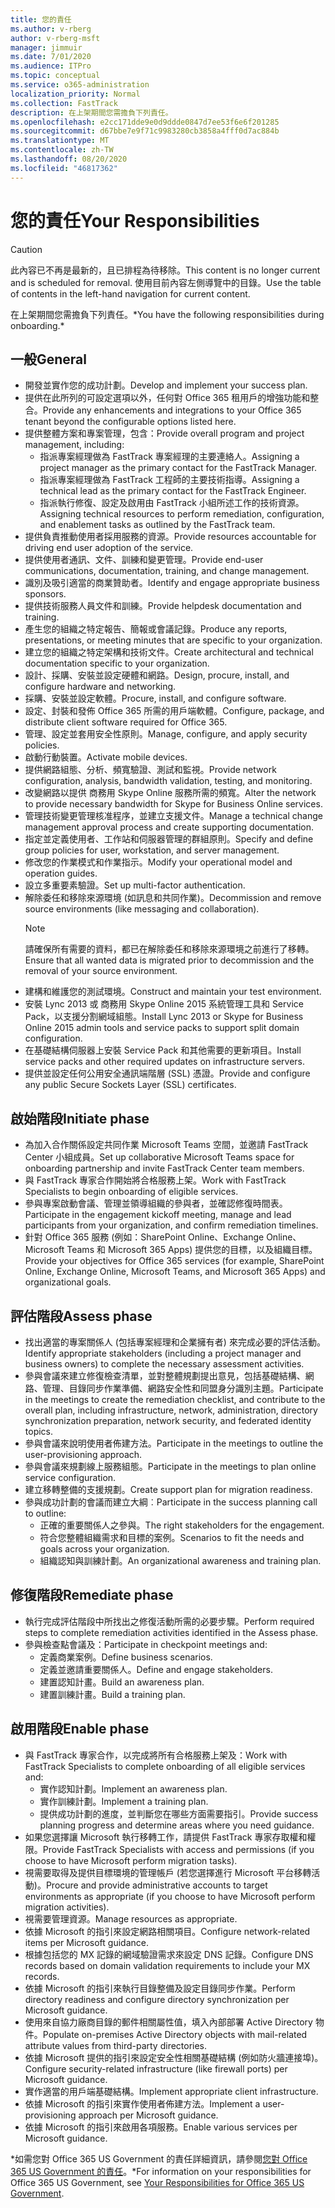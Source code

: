 ```yaml
---
title: 您的責任
ms.author: v-rberg
author: v-rberg-msft
manager: jimmuir
ms.date: 7/01/2020
ms.audience: ITPro
ms.topic: conceptual
ms.service: o365-administration
localization_priority: Normal
ms.collection: FastTrack
description: 在上架期間您需擔負下列責任。
ms.openlocfilehash: e2cc171dde9e0d9ddde0847d7ee53f6e6f201285
ms.sourcegitcommit: d67bbe7e9f71c9983280cb3858a4fff0d7ac884b
ms.translationtype: MT
ms.contentlocale: zh-TW
ms.lasthandoff: 08/20/2020
ms.locfileid: "46817362"
---
```

# <a name="your-responsibilities"></a><span data-ttu-id="877eb-103">您的責任</span><span class="sxs-lookup"><span data-stu-id="877eb-103">Your Responsibilities</span></span>

> [!CAUTION]
> <span data-ttu-id="877eb-104">此內容已不再是最新的，且已排程為待移除。</span><span class="sxs-lookup"><span data-stu-id="877eb-104">This content is no longer current and is scheduled for removal.</span></span> <span data-ttu-id="877eb-105">使用目前內容左側導覽中的目錄。</span><span class="sxs-lookup"><span data-stu-id="877eb-105">Use the table of contents in the left-hand navigation for current content.</span></span>

<span data-ttu-id="877eb-106">在上架期間您需擔負下列責任。\*</span><span class="sxs-lookup"><span data-stu-id="877eb-106">You have the following responsibilities during onboarding.\*</span></span>
  
## <a name="general"></a><span data-ttu-id="877eb-107">一般</span><span class="sxs-lookup"><span data-stu-id="877eb-107">General</span></span>

- <span data-ttu-id="877eb-108">開發並實作您的成功計劃。</span><span class="sxs-lookup"><span data-stu-id="877eb-108">Develop and implement your success plan.</span></span>
- <span data-ttu-id="877eb-109">提供在此所列的可設定選項以外，任何對 Office 365 租用戶的增強功能和整合。</span><span class="sxs-lookup"><span data-stu-id="877eb-109">Provide any enhancements and integrations to your Office 365 tenant beyond the configurable options listed here.</span></span>  
- <span data-ttu-id="877eb-110">提供整體方案和專案管理，包含：</span><span class="sxs-lookup"><span data-stu-id="877eb-110">Provide overall program and project management, including:</span></span> 
  - <span data-ttu-id="877eb-111">指派專案經理做為 FastTrack 專案經理的主要連絡人。</span><span class="sxs-lookup"><span data-stu-id="877eb-111">Assigning a project manager as the primary contact for the FastTrack Manager.</span></span>
  - <span data-ttu-id="877eb-112">指派專案經理做為 FastTrack 工程師的主要技術指導。</span><span class="sxs-lookup"><span data-stu-id="877eb-112">Assigning a technical lead as the primary contact for the FastTrack Engineer.</span></span>
  - <span data-ttu-id="877eb-113">指派執行修復、設定及啟用由 FastTrack 小組所述工作的技術資源。</span><span class="sxs-lookup"><span data-stu-id="877eb-113">Assigning technical resources to perform remediation, configuration, and enablement tasks as outlined by the FastTrack team.</span></span> 
- <span data-ttu-id="877eb-114">提供負責推動使用者採用服務的資源。</span><span class="sxs-lookup"><span data-stu-id="877eb-114">Provide resources accountable for driving end user adoption of the service.</span></span> 
- <span data-ttu-id="877eb-115">提供使用者通訊、文件、訓練和變更管理。</span><span class="sxs-lookup"><span data-stu-id="877eb-115">Provide end-user communications, documentation, training, and change management.</span></span>
- <span data-ttu-id="877eb-116">識別及吸引適當的商業贊助者。</span><span class="sxs-lookup"><span data-stu-id="877eb-116">Identify and engage appropriate business sponsors.</span></span>  
- <span data-ttu-id="877eb-117">提供技術服務人員文件和訓練。</span><span class="sxs-lookup"><span data-stu-id="877eb-117">Provide helpdesk documentation and training.</span></span>  
- <span data-ttu-id="877eb-118">產生您的組織之特定報告、簡報或會議記錄。</span><span class="sxs-lookup"><span data-stu-id="877eb-118">Produce any reports, presentations, or meeting minutes that are specific to your organization.</span></span> 
- <span data-ttu-id="877eb-119">建立您的組織之特定架構和技術文件。</span><span class="sxs-lookup"><span data-stu-id="877eb-119">Create architectural and technical documentation specific to your organization.</span></span>   
- <span data-ttu-id="877eb-120">設計、採購、安裝並設定硬體和網路。</span><span class="sxs-lookup"><span data-stu-id="877eb-120">Design, procure, install, and configure hardware and networking.</span></span>   
- <span data-ttu-id="877eb-121">採購、安裝並設定軟體。</span><span class="sxs-lookup"><span data-stu-id="877eb-121">Procure, install, and configure software.</span></span>  
- <span data-ttu-id="877eb-122">設定、封裝和發佈 Office 365 所需的用戶端軟體。</span><span class="sxs-lookup"><span data-stu-id="877eb-122">Configure, package, and distribute client software required for Office 365.</span></span>  
- <span data-ttu-id="877eb-123">管理、設定並套用安全性原則。</span><span class="sxs-lookup"><span data-stu-id="877eb-123">Manage, configure, and apply security policies.</span></span>
- <span data-ttu-id="877eb-124">啟動行動裝置。</span><span class="sxs-lookup"><span data-stu-id="877eb-124">Activate mobile devices.</span></span>
- <span data-ttu-id="877eb-125">提供網路組態、分析、頻寬驗證、測試和監視。</span><span class="sxs-lookup"><span data-stu-id="877eb-125">Provide network configuration, analysis, bandwidth validation, testing, and monitoring.</span></span> 
- <span data-ttu-id="877eb-126">改變網路以提供 商務用 Skype Online 服務所需的頻寬。</span><span class="sxs-lookup"><span data-stu-id="877eb-126">Alter the network to provide necessary bandwidth for Skype for Business Online services.</span></span> 
- <span data-ttu-id="877eb-127">管理技術變更管理核准程序，並建立支援文件。</span><span class="sxs-lookup"><span data-stu-id="877eb-127">Manage a technical change management approval process and create supporting documentation.</span></span>  
- <span data-ttu-id="877eb-128">指定並定義使用者、工作站和伺服器管理的群組原則。</span><span class="sxs-lookup"><span data-stu-id="877eb-128">Specify and define group policies for user, workstation, and server management.</span></span> 
- <span data-ttu-id="877eb-129">修改您的作業模式和作業指示。</span><span class="sxs-lookup"><span data-stu-id="877eb-129">Modify your operational model and operation guides.</span></span> 
- <span data-ttu-id="877eb-130">設立多重要素驗證。</span><span class="sxs-lookup"><span data-stu-id="877eb-130">Set up multi-factor authentication.</span></span>  
- <span data-ttu-id="877eb-131">解除委任和移除來源環境 (如訊息和共同作業)。</span><span class="sxs-lookup"><span data-stu-id="877eb-131">Decommission and remove source environments (like messaging and collaboration).</span></span> 
    > [!NOTE]
    > <span data-ttu-id="877eb-132">請確保所有需要的資料，都已在解除委任和移除來源環境之前進行了移轉。</span><span class="sxs-lookup"><span data-stu-id="877eb-132">Ensure that all wanted data is migrated prior to decommission and the removal of your source environment.</span></span> 
- <span data-ttu-id="877eb-133">建構和維護您的測試環境。</span><span class="sxs-lookup"><span data-stu-id="877eb-133">Construct and maintain your test environment.</span></span>  
- <span data-ttu-id="877eb-134">安裝 Lync 2013 或 商務用 Skype Online 2015 系統管理工具和 Service Pack，以支援分割網域組態。</span><span class="sxs-lookup"><span data-stu-id="877eb-134">Install Lync 2013 or Skype for Business Online 2015 admin tools and service packs to support split domain configuration.</span></span>
- <span data-ttu-id="877eb-135">在基礎結構伺服器上安裝 Service Pack 和其他需要的更新項目。</span><span class="sxs-lookup"><span data-stu-id="877eb-135">Install service packs and other required updates on infrastructure servers.</span></span> 
- <span data-ttu-id="877eb-136">提供並設定任何公用安全通訊端階層 (SSL) 憑證。</span><span class="sxs-lookup"><span data-stu-id="877eb-136">Provide and configure any public Secure Sockets Layer (SSL) certificates.</span></span> 
    
## <a name="initiate-phase"></a><span data-ttu-id="877eb-137">啟始階段</span><span class="sxs-lookup"><span data-stu-id="877eb-137">Initiate phase</span></span>

- <span data-ttu-id="877eb-138">為加入合作關係設定共同作業 Microsoft Teams 空間，並邀請 FastTrack Center 小組成員。</span><span class="sxs-lookup"><span data-stu-id="877eb-138">Set up collaborative Microsoft Teams space for onboarding partnership and invite FastTrack Center team members.</span></span>   
- <span data-ttu-id="877eb-139">與 FastTrack 專家合作開始將合格服務上架。</span><span class="sxs-lookup"><span data-stu-id="877eb-139">Work with FastTrack Specialists to begin onboarding of eligible services.</span></span>    
- <span data-ttu-id="877eb-140">參與專案啟動會議、管理並領導組織的參與者，並確認修復時間表。</span><span class="sxs-lookup"><span data-stu-id="877eb-140">Participate in the engagement kickoff meeting, manage and lead participants from your organization, and confirm remediation timelines.</span></span>   
- <span data-ttu-id="877eb-141">針對 Office 365 服務 (例如：SharePoint Online、Exchange Online、Microsoft Teams 和 Microsoft 365 Apps) 提供您的目標，以及組織目標。</span><span class="sxs-lookup"><span data-stu-id="877eb-141">Provide your objectives for Office 365 services (for example, SharePoint Online, Exchange Online, Microsoft Teams, and Microsoft 365 Apps) and organizational goals.</span></span>
    
## <a name="assess-phase"></a><span data-ttu-id="877eb-142">評估階段</span><span class="sxs-lookup"><span data-stu-id="877eb-142">Assess phase</span></span>

- <span data-ttu-id="877eb-143">找出適當的專案關係人 (包括專案經理和企業擁有者) 來完成必要的評估活動。</span><span class="sxs-lookup"><span data-stu-id="877eb-143">Identify appropriate stakeholders (including a project manager and business owners) to complete the necessary assessment activities.</span></span>    
- <span data-ttu-id="877eb-144">參與會議來建立修復檢查清單，並對整體規劃提出意見，包括基礎結構、網路、管理、目錄同步作業準備、網路安全性和同盟身分識別主題。</span><span class="sxs-lookup"><span data-stu-id="877eb-144">Participate in the meetings to create the remediation checklist, and contribute to the overall plan, including infrastructure, network, administration, directory synchronization preparation, network security, and federated identity topics.</span></span>   
- <span data-ttu-id="877eb-145">參與會議來說明使用者佈建方法。</span><span class="sxs-lookup"><span data-stu-id="877eb-145">Participate in the meetings to outline the user-provisioning approach.</span></span>  
- <span data-ttu-id="877eb-146">參與會議來規劃線上服務組態。</span><span class="sxs-lookup"><span data-stu-id="877eb-146">Participate in the meetings to plan online service configuration.</span></span>    
- <span data-ttu-id="877eb-147">建立移轉整備的支援規劃。</span><span class="sxs-lookup"><span data-stu-id="877eb-147">Create support plan for migration readiness.</span></span> 
- <span data-ttu-id="877eb-148">參與成功計劃的會議而建立大綱︰</span><span class="sxs-lookup"><span data-stu-id="877eb-148">Participate in the success planning call to outline:</span></span>   
  - <span data-ttu-id="877eb-149">正確的重要關係人之參與。</span><span class="sxs-lookup"><span data-stu-id="877eb-149">The right stakeholders for the engagement.</span></span>  
  - <span data-ttu-id="877eb-150">符合您整體組織需求和目標的案例。</span><span class="sxs-lookup"><span data-stu-id="877eb-150">Scenarios to fit the needs and goals across your organization.</span></span>
  - <span data-ttu-id="877eb-151">組織認知與訓練計劃。</span><span class="sxs-lookup"><span data-stu-id="877eb-151">An organizational awareness and training plan.</span></span>
    
## <a name="remediate-phase"></a><span data-ttu-id="877eb-152">修復階段</span><span class="sxs-lookup"><span data-stu-id="877eb-152">Remediate phase</span></span>

- <span data-ttu-id="877eb-153">執行完成評估階段中所找出之修復活動所需的必要步驟。</span><span class="sxs-lookup"><span data-stu-id="877eb-153">Perform required steps to complete remediation activities identified in the Assess phase.</span></span> 
- <span data-ttu-id="877eb-154">參與檢查點會議及：</span><span class="sxs-lookup"><span data-stu-id="877eb-154">Participate in checkpoint meetings and:</span></span> 
  - <span data-ttu-id="877eb-155">定義商業案例。</span><span class="sxs-lookup"><span data-stu-id="877eb-155">Define business scenarios.</span></span>   
  - <span data-ttu-id="877eb-156">定義並邀請重要關係人。</span><span class="sxs-lookup"><span data-stu-id="877eb-156">Define and engage stakeholders.</span></span>
  - <span data-ttu-id="877eb-157">建置認知計畫。</span><span class="sxs-lookup"><span data-stu-id="877eb-157">Build an awareness plan.</span></span> 
  - <span data-ttu-id="877eb-158">建置訓練計畫。</span><span class="sxs-lookup"><span data-stu-id="877eb-158">Build a training plan.</span></span>
    
## <a name="enable-phase"></a><span data-ttu-id="877eb-159">啟用階段</span><span class="sxs-lookup"><span data-stu-id="877eb-159">Enable phase</span></span>

- <span data-ttu-id="877eb-160">與 FastTrack 專家合作，以完成將所有合格服務上架及：</span><span class="sxs-lookup"><span data-stu-id="877eb-160">Work with FastTrack Specialists to complete onboarding of all eligible services and:</span></span>  
  - <span data-ttu-id="877eb-161">實作認知計劃。</span><span class="sxs-lookup"><span data-stu-id="877eb-161">Implement an awareness plan.</span></span>  
  - <span data-ttu-id="877eb-162">實作訓練計劃。</span><span class="sxs-lookup"><span data-stu-id="877eb-162">Implement a training plan.</span></span> 
  - <span data-ttu-id="877eb-163">提供成功計劃的進度，並判斷您在哪些方面需要指引。</span><span class="sxs-lookup"><span data-stu-id="877eb-163">Provide success planning progress and determine areas where you need guidance.</span></span>
- <span data-ttu-id="877eb-164">如果您選擇讓 Microsoft 執行移轉工作，請提供 FastTrack 專家存取權和權限。</span><span class="sxs-lookup"><span data-stu-id="877eb-164">Provide FastTrack Specialists with access and permissions (if you choose to have Microsoft perform migration tasks).</span></span>  
- <span data-ttu-id="877eb-165">視需要取得及提供目標環境的管理帳戶 (若您選擇進行 Microsoft 平台移轉活動)。</span><span class="sxs-lookup"><span data-stu-id="877eb-165">Procure and provide administrative accounts to target environments as appropriate (if you choose to have Microsoft perform migration activities).</span></span>   
- <span data-ttu-id="877eb-166">視需要管理資源。</span><span class="sxs-lookup"><span data-stu-id="877eb-166">Manage resources as appropriate.</span></span>   
- <span data-ttu-id="877eb-167">依據 Microsoft 的指引來設定網路相關項目。</span><span class="sxs-lookup"><span data-stu-id="877eb-167">Configure network-related items per Microsoft guidance.</span></span>  
- <span data-ttu-id="877eb-168">根據包括您的 MX 記錄的網域驗證需求來設定 DNS 記錄。</span><span class="sxs-lookup"><span data-stu-id="877eb-168">Configure DNS records based on domain validation requirements to include your MX records.</span></span>   
- <span data-ttu-id="877eb-169">依據 Microsoft 的指引來執行目錄整備及設定目錄同步作業。</span><span class="sxs-lookup"><span data-stu-id="877eb-169">Perform directory readiness and configure directory synchronization per Microsoft guidance.</span></span>
- <span data-ttu-id="877eb-170">使用來自協力廠商目錄的郵件相關屬性值，填入內部部署 Active Directory 物件。</span><span class="sxs-lookup"><span data-stu-id="877eb-170">Populate on-premises Active Directory objects with mail-related attribute values from third-party directories.</span></span>   
- <span data-ttu-id="877eb-171">依據 Microsoft 提供的指引來設定安全性相關基礎結構 (例如防火牆連接埠)。</span><span class="sxs-lookup"><span data-stu-id="877eb-171">Configure security-related infrastructure (like firewall ports) per Microsoft guidance.</span></span>
- <span data-ttu-id="877eb-172">實作適當的用戶端基礎結構。</span><span class="sxs-lookup"><span data-stu-id="877eb-172">Implement appropriate client infrastructure.</span></span>  
- <span data-ttu-id="877eb-173">依據 Microsoft 的指引來實作使用者佈建方法。</span><span class="sxs-lookup"><span data-stu-id="877eb-173">Implement a user-provisioning approach per Microsoft guidance.</span></span>  
- <span data-ttu-id="877eb-174">依據 Microsoft 的指引來啟用各項服務。</span><span class="sxs-lookup"><span data-stu-id="877eb-174">Enable various services per Microsoft guidance.</span></span>  
    
<span data-ttu-id="877eb-175">\*如需您對 Office 365 US Government 的責任詳細資訊，請參閱[您對 Office 365 US Government 的責任](US-Gov-appendix-your-responsibilities.md)。</span><span class="sxs-lookup"><span data-stu-id="877eb-175">\*For information on your responsibilities for Office 365 US Government, see [Your Responsibilities for Office 365 US Government](US-Gov-appendix-your-responsibilities.md).</span></span>
  